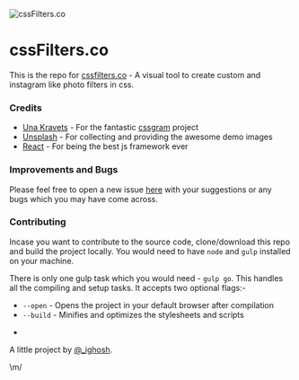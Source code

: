 ![cssFilters.co](https://raw.github.com/ghosh/cssFilters/master/build/images/cssfilters.jpg)

# cssFilters.co

This is the repo for [cssfilters.co](http://www.cssFilters.co) - A visual tool to create custom and instagram like photo filters in css.

### Credits

* [Una Kravets](https://twitter.com/Una) - For the fantastic [cssgram](https://github.com/una/CSSgram) project
* [Unsplash](https://unsplash.com/) - For collecting and providing the awesome demo images
* [React](https://facebook.github.io/react/) - For being the best js framework ever

### Improvements and Bugs

Please feel free to open a new issue [here](https://github.com/Ghosh/cssFilters/issues) with your suggestions or any bugs which you may have come across.

### Contributing

Incase you want to contribute to the source code, clone/download this repo and build the project locally. You would need to have `node` and `gulp` installed on your machine.

There is only one gulp task which you would need - `gulp go`. This handles all the compiling and setup tasks. It accepts two optional flags:-
* `--open` - Opens the project in your default browser after compilation
* `--build` - Minifies and optimizes the stylesheets and scripts

-

A little project by [@_ighosh](http://twitter.com/_ighosh).

\m/
